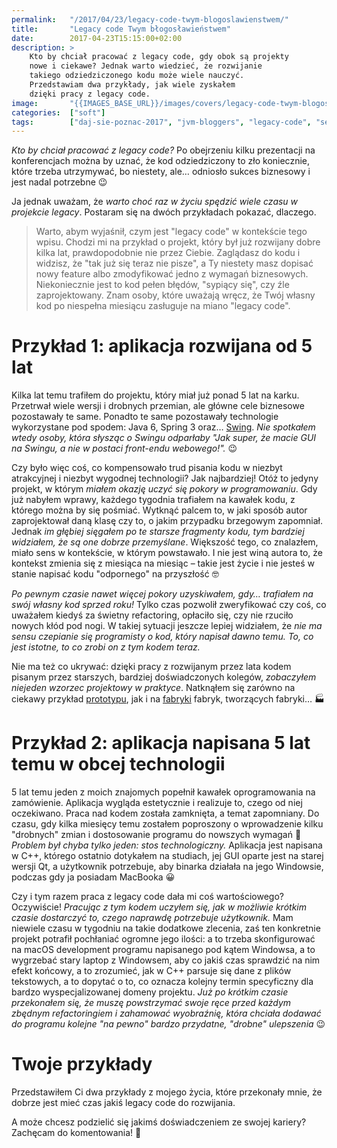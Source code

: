 ```yaml
---
permalink:   "/2017/04/23/legacy-code-twym-blogoslawienstwem/"
title:       "Legacy code Twym błogosławieństwem"
date:        2017-04-23T15:15:00+02:00
description: >
    Kto by chciał pracować z legacy code, gdy obok są projekty
    nowe i ciekawe? Jednak warto wiedzieć, że rozwijanie 
    takiego odziedziczonego kodu może wiele nauczyć.
    Przedstawiam dwa przykłady, jak wiele zyskałem
    dzięki pracy z legacy code.
image:       "{{IMAGES_BASE_URL}}/images/covers/legacy-code-twym-blogoslawienstwem.png"
categories:  ["soft"]
tags:        ["daj-sie-poznac-2017", "jvm-bloggers", "legacy-code", "self-development"]
---
```


*Kto by chciał pracować z legacy code?* Po obejrzeniu kilku prezentacji
na konferencjach można by uznać, że kod odziedziczony to zło koniecznie,
które trzeba utrzymywać, bo niestety, ale… odniosło sukces
biznesowy i jest nadal potrzebne 😉

Ja jednak uważam, że *warto choć raz w życiu spędzić wiele czasu
w projekcie legacy*. Postaram się na dwóch przykładach pokazać, dlaczego.

> Warto, abym wyjaśnił, czym jest "legacy code" w kontekście
tego wpisu. Chodzi mi na przykład o projekt, który był już rozwijany
dobre kilka lat, prawdopodobnie nie przez Ciebie. Zaglądasz do kodu
i widzisz, że "tak już się teraz nie pisze", a Ty niestety masz dopisać
nowy feature albo zmodyfikować jedno z wymagań biznesowych.
Niekoniecznie jest to kod pełen błędów, "sypiący się", czy źle
zaprojektowany. Znam osoby, które uważają wręcz, że Twój własny kod
po niespełna miesiącu zasługuje na miano "legacy code".

# Przykład 1: aplikacja rozwijana od 5 lat

Kilka lat temu trafiłem do projektu, który miał już ponad 5 lat na karku.
Przetrwał wiele wersji i drobnych przemian, ale główne cele biznesowe
pozostawały te same. Ponadto te same pozostawały technologie
wykorzystane pod spodem: Java 6, Spring 3 oraz… 
[Swing]( https://en.wikipedia.org/wiki/Swing_(Java) ).
*Nie spotkałem wtedy osoby, która słysząc o Swingu odparłaby "Jak super,
że macie GUI na Swingu, a nie w postaci front-endu webowego!".* 😉

Czy było więc coś, co kompensowało trud pisania kodu w niezbyt atrakcyjnej
i niezbyt wygodnej technologii? Jak najbardziej! Otóż to jedyny projekt,
w którym *miałem okazję uczyć się pokory w programowaniu*. Gdy już nabyłem wprawy,
każdego tygodnia trafiałem na kawałek kodu, z którego można by się pośmiać.
Wytknąć palcem to, w jaki sposób autor zaprojektował daną klasę czy to, o jakim
przypadku brzegowym zapomniał. Jednak *im głębiej sięgałem po te starsze
fragmenty kodu, tym bardziej widziałem, że są one dobrze przemyślane*. Większość tego,
co znalazłem, miało sens w kontekście, w którym powstawało.
I nie jest winą autora to, że kontekst zmienia się z miesiąca
na miesiąc – takie jest życie i nie jesteś w stanie napisać kodu
"odpornego" na przyszłość 🤓

*Po pewnym czasie nawet więcej pokory uzyskiwałem, gdy… trafiałem na swój własny kod
sprzed roku!* Tylko czas pozwolił zweryfikować czy coś, co uważałem
kiedyś za świetny refactoring, opłaciło się, czy nie rzuciło
nowych kłód pod nogi. W takiej sytuacji jeszcze lepiej widziałem,
że *nie ma sensu czepianie się programisty o kod, który napisał dawno temu.
To, co jest istotne, to co zrobi on z tym kodem teraz.*

Nie ma też co ukrywać: dzięki pracy z rozwijanym przez lata kodem
pisanym przez starszych, bardziej doświadczonych kolegów, *zobaczyłem
niejeden wzorzec projektowy w praktyce*. Natknąłem się zarówno na  ciekawy
przykład [prototypu]( https://en.wikipedia.org/wiki/Prototype_pattern ),
jak i na [fabryki]( https://en.wikipedia.org/wiki/Factory_(object-oriented_programming) )
fabryk, tworzących fabryki… 🏭

# Przykład 2: aplikacja napisana 5 lat temu w obcej technologii

5 lat temu jeden z moich znajomych popełnił kawałek oprogramowania
na zamówienie. Aplikacja wygląda estetycznie i realizuje 
to, czego od niej oczekiwano. Praca nad kodem została zamknięta,
a temat zapomniany. Do czasu, gdy kilka miesięcy temu
zostałem poproszony o wprowadzenie kilku "drobnych" zmian i dostosowanie
programu do nowszych wymagań 🙂 *Problem był chyba tylko jeden: stos technologiczny.*
Aplikacja jest napisana w C++, którego ostatnio dotykałem na studiach,
jej GUI oparte jest na starej wersji Qt, a użytkownik potrzebuje,
aby binarka działała na jego Windowsie, podczas gdy ja posiadam MacBooka 😀

Czy i tym razem praca z legacy code dała mi coś wartościowego? Oczywiście!
*Pracując z tym kodem uczyłem się, jak w możliwie krótkim czasie dostarczyć to,
czego naprawdę potrzebuje użytkownik.* Mam niewiele czasu w tygodniu na takie
dodatkowe zlecenia, zaś ten konkretnie projekt potrafił pochłaniać ogromne jego
ilości: a to trzeba skonfigurować na macOS development programu napisanego
pod kątem Windowsa, a to wygrzebać stary laptop z Windowsem, aby co jakiś czas
sprawdzić na nim efekt końcowy, a to zrozumieć, jak w C++ parsuje się 
dane z plików tekstowych, a to dopytać o to, co oznacza kolejny 
termin specyficzny dla bardzo wyspecjalizowanej domeny projektu.
*Już po krótkim czasie przekonałem się, że muszę powstrzymać swoje
ręce przed każdym zbędnym refactoringiem i zahamować wyobraźnię,
która chciała dodawać do programu kolejne "na pewno" bardzo przydatne,
"drobne" ulepszenia* 😉

# Twoje przykłady

Przedstawiłem Ci dwa przykłady z mojego życia, które przekonały mnie,
że dobrze jest mieć czas jakiś legacy code do rozwijania.

A może chcesz podzielić się jakimś doświadczeniem ze swojej kariery?
Zachęcam do komentowania! 🙂 

